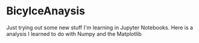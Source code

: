 # BicylceAnaysis
Just trying out some new stuff I'm learning in Jupyter Notebooks. Here is a analysis I learned to do with Numpy and the Matplotlib
